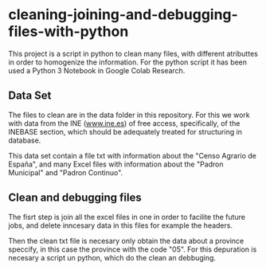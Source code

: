# cleaning-joining-and-debugging-files-with-python
This project is a script in python to clean many files, with different atributtes in order to homogenize the information. For the python script it has been used a Python 3 Notebook in Google Colab Research. 

## Data Set
The files to clean are in the data folder in this repository. For this we work with data from the INE (www.ine.es) of free access, specifically, of the INEBASE section, which should be adequately treated for structuring in database. 

This data set contain a file txt with information about the "Censo Agrario de España", and many Excel files with information about the "Padron Municipal" and "Padron Continuo".  

## Clean and debugging files

The fisrt step is join all the excel files in one in order to facilite the future jobs, and delete inncesary data in this files for example the headers.

Then the clean txt file is necesary only obtain the data about a province speccify, in this case the province with the code "05". For this depuration is necesary a script un python, which do the clean an debbuging.






